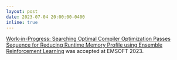 ```yaml
---
layout: post
date: 2023-07-04 20:00:00-0400
inline: true
---
```


<u>Work-in-Progress: Searching Optimal Compiler Optimization Passes Sequence for Reducing Runtime Memory Profile using Ensemble Reinforcement Learning</u> was accepted at EMSOFT 2023.